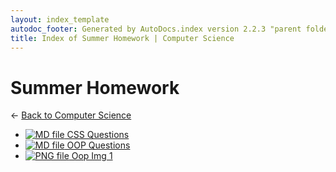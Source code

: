 ```yaml
---
layout: index_template
autodoc_footer: Generated by AutoDocs.index version 2.2.3 "parent folders in indexes *should* now display properly" ⓒ Starwort, 2020
title: Index of Summer Homework | Computer Science
---
```


# **Summer Homework**

← [Back to Computer Science](..)

- [![MD file](https://img.icons8.com/windows/512/03dac6/regular-document.png) CSS Questions](./summer_homework/CSS_Questions.html)
- [![MD file](https://img.icons8.com/windows/512/03dac6/regular-document.png) OOP Questions](./summer_homework/OOP_Questions.html)
- [![PNG file](https://img.icons8.com/windows/512/03dac6/image-document.png) Oop Img 1](./summer_homework/oop_img_1.png)
